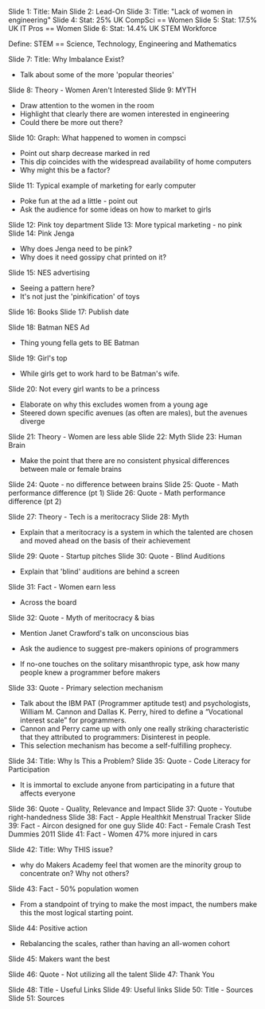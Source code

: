 Slide 1: Title: Main
Slide 2: Lead-On
Slide 3: Title: "Lack of women in engineering"
Slide 4: Stat: 25% UK CompSci == Women
Slide 5: Stat: 17.5% UK IT Pros == Women
Slide 6: Stat: 14.4% UK STEM Workforce

Define: STEM == Science, Technology, Engineering and Mathematics

Slide 7: Title: Why Imbalance Exist?

* Talk about some of the more 'popular theories'

Slide 8: Theory - Women Aren't Interested
Slide 9: MYTH

* Draw attention to the women in the room
* Highlight that clearly there are women interested in engineering
* Could there be more out there?

Slide 10: Graph: What happened to women in compsci

* Point out sharp decrease marked in red
* This dip coincides with the widespread availability of home computers
* Why might this be a factor?

Slide 11: Typical example of marketing for early computer

* Poke fun at the ad a little - point out 
* Ask the audience for some ideas on how to market to girls

Slide 12: Pink toy department
Slide 13: More typical marketing - no pink
Slide 14: Pink Jenga

* Why does Jenga need to be pink?
* Why does it need gossipy chat printed on it?

Slide 15: NES advertising

* Seeing a pattern here?
* It's not just the 'pinkification' of toys

Slide 16: Books
Slide 17: Publish date

Slide 18: Batman NES Ad

* Thing young fella gets to BE Batman

Slide 19: Girl's top

* While girls get to work hard to be Batman's wife.

Slide 20: Not every girl wants to be a princess

* Elaborate on why this excludes women from a young age
* Steered down specific avenues (as often are males), but the avenues diverge

Slide 21: Theory - Women are less able
Slide 22: Myth
Slide 23: Human Brain

* Make the point that there are no consistent physical differences between male or female brains

Slide 24: Quote - no difference between brains
Slide 25: Quote - Math performance difference (pt 1)
Slide 26: Quote - Math performance difference (pt 2)

Slide 27: Theory - Tech is a meritocracy
Slide 28: Myth

* Explain that a meritocracy is a system in which the talented are chosen and moved ahead on the basis of their achievement

Slide 29: Quote - Startup pitches
Slide 30: Quote - Blind Auditions

* Explain that 'blind' auditions are behind a screen

Slide 31: Fact - Women earn less

* Across the board

Slide 32: Quote - Myth of meritocracy & bias

* Mention Janet Crawford's talk on unconscious bias

* Ask the audience to suggest pre-makers opinions of programmers
* If no-one touches on the solitary misanthropic type, ask how many people knew a programmer before makers

Slide 33: Quote - Primary selection mechanism

* Talk about the IBM PAT (Programmer aptitude test) and psychologists, William M. Cannon and Dallas K. Perry, hired to define a “Vocational interest scale” for programmers. 
* Cannon and Perry came up with only one really striking characteristic that they attributed to programmers: Disinterest in people.
* This selection mechanism has become a self-fulfilling prophecy.

Slide 34: Title: Why Is This a Problem?
Slide 35: Quote - Code Literacy for Participation

* It is immortal to exclude anyone from participating in a future that affects everyone

Slide 36: Quote - Quality, Relevance and Impact
Slide 37: Quote - Youtube right-handedness
Slide 38: Fact - Apple Healthkit Menstrual Tracker
Slide 39: Fact - Aircon designed for one guy
Slide 40: Fact - Female Crash Test Dummies 2011
Slide 41: Fact - Women 47% more injured in cars

Slide 42: Title: Why THIS issue?

* why do Makers Academy feel that women are the minority group to concentrate on? Why not others?

Slide 43: Fact - 50% population women

* From a standpoint of trying to make the most impact, the numbers make this the most logical starting point.

Slide 44: Positive action

* Rebalancing the scales, rather than having an all-women cohort

Slide 45: Makers want the best

Slide 46: Quote - Not utilizing all the talent
Slide 47: Thank You

Slide 48: Title - Useful Links
Slide 49: Useful links
Slide 50: Title - Sources
Slide 51: Sources


